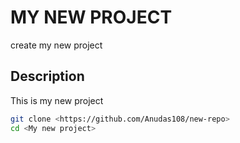 # MY NEW PROJECT

create my new project

## Description

This is my new project

```bash
git clone <https://github.com/Anudas108/new-repo>
cd <My new project>

